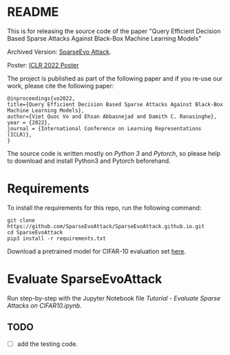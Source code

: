 # README 

This is for releasing the source code of the paper "Query Efficient Decision Based Sparse Attacks Against Black-Box Machine Learning Models" 

Archived Version: [SparseEvo Attack](https://arxiv.org/abs/2202.00091).

Poster: [ICLR 2022 Poster](https://github.com/SparseEvoAttack/SparseEvoAttack.github.io/blob/main/image/ICLR%202022%20-%20poster%207.png)

The project is published as part of the following paper and if you re-use our work, please cite the following paper:


```
@inproceedings{vo2022,
title={Query Efficient Decision Based Sparse Attacks Against Black-Box Machine Learning Models},
author={Viet Quoc Vo and Ehsan Abbasnejad and Damith C. Ranasinghe},
year = {2022},
journal = {International Conference on Learning Representations (ICLR)},
}
```

The source code is written mostly on *Python 3* and *Pytorch*, so please help to download and install Python3 and Pytorch beforehand.

# Requirements

To install the requirements for this repo, run the following command: 
```
git clone https://github.com/SparseEvoAttack/SparseEvoAttack.github.io.git
cd SparseEvoAttack
pip3 install -r requirements.txt
```
Download a pretrained model for CIFAR-10 evaluation set [here](https://drive.google.com/file/d/1_F6R_zNqj2q2GFhwPYypBE6cCFOldtDv/view?usp=sharing). 

# Evaluate SparseEvoAttack

Run step-by-step with the Jupyter Notebook file *Tutorial - Evaluate Sparse Attacks on CIFAR10.ipynb*. 
  
## TODO 
- [ ] add the testing code.
